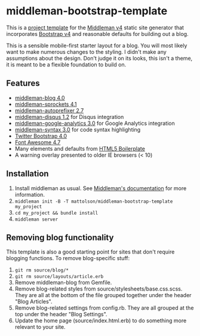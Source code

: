 # middleman-bootstrap-template
This is a [project template](https://middlemanapp.com/advanced/project-templates/) for the [Middleman v4](http://middlemanapp.com/)
static site generator that incorporates [Bootstrap v4](https://getbootstrap.com) and reasonable defaults for building out a blog.

This is a sensible mobile-first starter layout for a blog. You will most likely want to make numerous changes to the styling.
I didn't make any assumptions about the design. Don't judge it on its looks, this isn't a theme, it is meant to be a flexible
foundation to build on.

## Features

* [middleman-blog 4.0](https://github.com/middleman/middleman-blog)
* [middleman-sprockets 4.1](https://github.com/middleman/middleman-sprockets)
* [middleman-autoprefixer 2.7](https://github.com/middleman/middleman-autoprefixer)
* [middleman-disqus 1.2](https://github.com/simonrice/middleman-disqus) for Disqus integration
* [middleman-google-analytics 3.0](https://github.com/danielbayerlein/middleman-google-analytics) for Google Analytics integration
* [middleman-syntax 3.0](https://github.com/middleman/middleman-syntax) for code syntax highlighting
* [Twitter Bootstrap 4.0](http://foundation.zurb.com/)
* [Font Awesome 4.7](http://fontawesome.io/)
* Many elements and defaults from [HTML5 Boilerplate](http://html5boilerplate.com/)
* A warning overlay presented to older IE browsers (< 10)

## Installation

1. Install middleman as usual. See [Middleman's documentation](https://middlemanapp.com/basics/install/) for more information.
2. `middleman init -B -T mattolson/middleman-bootstrap-template my_project`
3. `cd my_project && bundle install`
4. `middleman server`

## Removing blog functionality

This template is also a good starting point for sites that don't require blogging functions. To remove blog-specific stuff:

1. `git rm source/blog/*`
2. `git rm source/layouts/article.erb`
3. Remove middleman-blog from Gemfile.
4. Remove blog-related styles from source/stylesheets/base.css.scss. They are all at the bottom of the file grouped together under the header "Blog Articles".
5. Remove blog-related settings from config.rb. They are all grouped at the top under the header "Blog Settings".
6. Update the home page (source/index.html.erb) to do something more relevant to your site.
